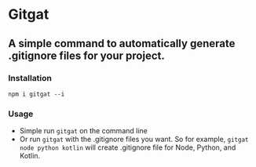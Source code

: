 # Gitgat
## A simple command to automatically generate .gitignore files for your project.

### Installation

```
npm i gitgat --i
```

### Usage

* Simple run `gitgat` on the command line
* Or run `gitgat` with the .gitignore files you want. So for example, `gitgat node python kotlin` will create .gitignore file for Node, Python, and Kotlin.